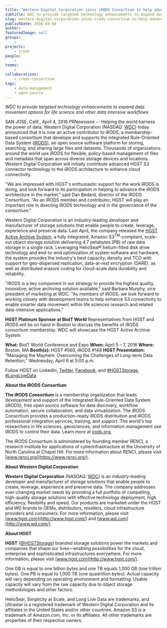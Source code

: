 ```yaml
---
title: "Western Digital Corporation joins iRODS Consortium to help advance adoption of cloud storage architectures"
subtitle: WDC to provide targeted technology enhancements to expand data movement options for life science and other data intensive workflows
slug: western-digital-corporation-joins-irods-consortium-to-help-advance-adoption-of-cloud-storage-architectures
publishDate: 2016-04-04
author: 
featuredImage: null
groups:
    - 
projects:
    - irods
people:
    - 
teams: 
    - 
collaborations:
    - irods-consortium
tags:
    - data-management
    - open-source
---
```

_WDC to provide targeted technology enhancements to expand data movement options for life science and other data intensive workflows_

SAN JOSE, Calif., April 4, 2016 _PRNewswire_ -- Helping the world harness the power of data, Western Digital Corporation (NASDAQ: [WDC](http://studio-5.financialcontent.com/prnews?Page=Quote&Ticker=WDC "WDC")) today announced that it is now an active contributor to iRODS, a membership-based consortium that develops and supports the integrated Rule-Oriented Data System ([iRODS](http://irods.org/)), an open source software platform for storing, searching, and sharing large files and datasets. Thousands of organizations around the world use iRODS for flexible, policy-based management of files and metadata that span across diverse storage devices and locations. Western Digital Corporation will initially contribute advanced HGST S3 connector technology to the iRODS architecture to enhance cloud connectivity.

"We are impressed with HGST's enthusiastic support for the work iRODS is doing, and look forward to its participation in helping to advance the iRODS architecture in the market," said Dan Bedard, director of the iRODS Consortium. "As an iRODS member and contributor, HGST will play an important role in directing iRODS technology and in the governance of the consortium."

Western Digital Corporation is an industry-leading developer and manufacturer of storage solutions that enable people to create, leverage, experience and preserve data. Last April, the company released the [HGST Active Archive System](http://www.hgst.com/products/systems/hgst-active-archive-system), a fully integrated, Amazon S3<sup>TM</sup>-compliant, scale-out object storage solution delivering 4.7 petabytes (PB) of raw data storage in a single rack. Leveraging HelioSeal® helium-filled disk drive technology and end-to-end optimization of system software and hardware, the system provides the industry's best capacity, density and TCO with support for geo-dispersed replication, data-at-rest encryption (DARE), as well as distributed erasure coding for cloud-scale data durability and reliability.

"iRODS is a key component in our strategy to provide the highest quality, innovative, active archiving solution available," said Barbara Murphy, vice president of marketing at WDC. "As members of iRODS, we look forward to working closely with development teams to help enhance S3 connectivity to enable smarter data movement within life sciences research and related data-intensive applications."

**HGST Platinum Sponsor at BioIT World**
Representatives from HGST and iRODS will be on hand in Boston to discuss the benefits of iRODS consortium membership. WDC will showcase the HGST Active Archive System.

**What:** BioIT World Conference and Expo
**When:** April 5 – 7, 2016
**Where:** Boston, MA
**Booth(s):** HGST #560, iRODS #148
**HGST Presentation:** "Managing the Mayhem: Overcoming the Challenges of Long-term Data Retention," Wednesday, April 6 at 5:00 p.m.

Follow HGST on LinkedIn, [Twitter](https://twitter.com/HGSTStorage), [Facebook](https://www.facebook.com/HGSTStorage), and [#HGSTStorage](https://twitter.com/search?q=%23HGSTStorage), [#LongLiveData](https://twitter.com/hashtag/longlivedata)

**About the iRODS Consortium**

**The iRODS Consortium** is a membership organization that leads development and support of the Integrated Rule-Oriented Data System (iRODS), free open source software for data discovery, workflow automation, secure collaboration, and data virtualization. The iRODS Consortium provides a production-ready iRODS distribution and iRODS professional integration services, training, and support. The world's top researchers in life sciences, geosciences, and information management use iRODS to control their data. Learn more at [irods.org.](http://irods.org/)

The iRODS Consortium is administered by founding member RENCI, a research institute for applications of cyberinfrastructure at the University of North Carolina at Chapel Hill. For more information about RENCI, please visit [www.renci.org](https://www.renci.org/).

**About Western Digital Corporation**

**Western Digital Corporation** (NASDAQ: [WDC](http://studio-5.financialcontent.com/prnews?Page=Quote&Ticker=WDC "WDC")) is an industry-leading developer and manufacturer of storage solutions that enable people to create, leverage, experience and preserve data. The company addresses ever-changing market needs by providing a full portfolio of compelling, high-quality storage solutions with effective technology deployment, high efficiency, flexibility and speed. Our products are marketed under the HGST and WD brands to OEMs, distributors, resellers, cloud infrastructure providers and consumers. For more information, please visit [www.hgst.com](http://www.hgst.com/) and [www.wd.com](http://www.wd.com/).

**About HGST**

**HGST** ([@HGSTStorage](https://twitter.com/HGSTStorage)) branded storage solutions power the markets and companies that shape our lives—enabling possibilities for the cloud, enterprise and sophisticated infrastructures everywhere. For more information, please visit [www.hgst.com](http://www.hgst.com/).

One GB is equal to one billion bytes and one TB equals 1,000 GB (one trillion bytes). One PB is equal to 1,000 TB (one quadrillion bytes). Actual capacity will vary depending on operating environment and formatting. Usable capacity will vary from the raw capacity due to object storage methodologies and other factors.

HelioSeal, Simplicity at Scale, and Long Live Data are trademarks, and Ultrastar is a registered trademark of Western Digital Corporation and its affiliates in the United States and/or other countries. Amazon S3 is a trademark of Amazon.com, Inc. or its affiliates. All other trademarks are properties of their respective owners.
